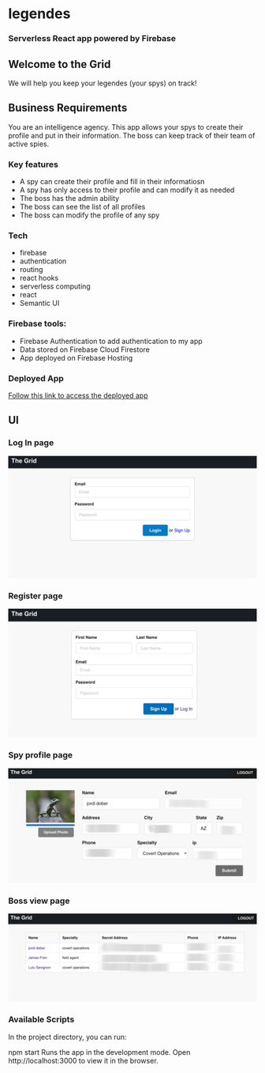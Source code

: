# legendes

### Serverless React app powered by Firebase

## Welcome to the Grid
We will help you keep your legendes (your spys) on track!

## Business Requirements
You are an intelligence agency. This app allows your spys to create their profile and put in their information. The boss can keep track of their team of active spies.

### Key features
- A spy can create their profile and fill in their informatiosn
- A spy has only access to their profile and can modify it as needed
- The boss has the admin ability
- The boss can see the list of all profiles
- The boss can modify the profile of any spy

### Tech
- firebase
- authentication
- routing
- react hooks
- serverless computing
- react
- Semantic UI

### Firebase tools:

- Firebase Authentication to add authentication to my app
- Data stored on Firebase Cloud Firestore
- App deployed on Firebase Hosting

### Deployed App
[Follow this link to access the deployed app](https://grid-legends.web.app/login)

## UI
### Log In page
![Login page](./assets/login.png)

### Register page
![Register page](./assets/register.png)

### Spy profile page
![Spy profile page](./assets/spy.png)

### Boss view page
![Boss view page](./assets/boss.png)

### Available Scripts

In the project directory, you can run:

npm start
Runs the app in the development mode.
Open http://localhost:3000 to view it in the browser.






